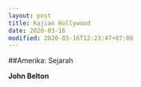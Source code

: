```yaml
---
layout: post
title: Kajian Hollywood
date: 2020-03-16
modified: 2020-03-16T12:23:47+07:00
---
```


##Amerika: Sejarah

**John Belton**